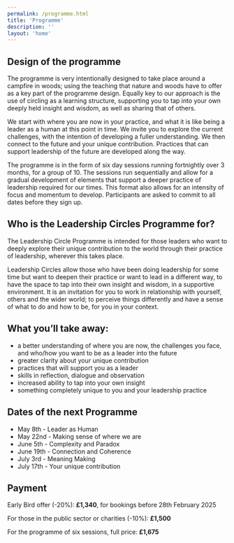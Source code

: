 ```yaml
---
permalink: /programme.html
title: 'Programme'
description: ''
layout: 'home'
---
```


<article class="full | wrapper cover-image cover-image-mountain-mist">
  <div class="section__inner region">
    <h1>Design of the programme</h1>
    <p>
      The programme is very intentionally designed to take place around a campfire in woods; using
      the teaching that nature and woods have to offer as a key part of the programme design. Equally
      key to our approach is the use of circling as a learning structure, supporting you to tap into your
      own deeply held insight and wisdom, as well as sharing that of others.
    </p>
    <p>
      We start with where you are now in your practice, and what it is like being a leader as a human at
      this point in time. We invite you to explore the current challenges, with the intention of
      developing a fuller understanding. We then connect to the future and your unique contribution.
      Practices that can support leadership of the future are developed along the way.
    </p>
    <p>
      The programme is in the form of six day sessions running fortnightly over 3 months, for a group
      of 10. The sessions run sequentially and allow for a gradual development of elements that
      support a deeper practice of leadership required for our times. This format also allows for an
      intensity of focus and momentum to develop. Participants are asked to commit to all dates
      before they sign up.
    </p>
  </div>
</article>

## Who is the Leadership Circles Programme for?

The Leadership Circle Programme is intended for those leaders who want to deeply explore their unique contribution to the world through their practice of leadership, wherever this takes place.

Leadership Circles allow those who have been doing leadership for some time but want to deepen their practice or want to lead in a different way, to have the space to tap into their own insight and wisdom, in a supportive environment. It is an invitation for you to work in relationship with yourself, others and the wider world; to perceive things differently and have a sense of what to do and how to be, for you in your context.

## What you’ll take away:

- a better understanding of where you are now, the challenges you face, and who/how
  you want to be as a leader into the future
- greater clarity about your unique contribution
- practices that will support you as a leader
- skills in reflection, dialogue and observation
- increased ability to tap into your own insight
- something completely unique to you and your leadership practice

<article class="full | wrapper cover-image cover-image-mountain-mist">
  <div class="section__inner region">
    <h2>Dates of the next Programme</h2>
     <p>
      <ul role="list">
        <li>May 8th - Leader as Human</li>
        <li>May 22nd - Making sense of where we are</li>
        <li>June 5th - Complexity and Paradox</li>
        <li>June 19th - Connection and Coherence</li>
        <li>July 3rd - Meaning Making</li>
        <li>July 17th - Your unique contribution</li>
      </ul>
      </p>
  </div>
</article>

## Payment

Early Bird offer (-20%): **£1,340**, for bookings before 28th February 2025

For those in the public sector or charities (-10%): **£1,500**

For the programme of six sessions, full price: **£1,675**

